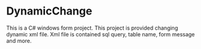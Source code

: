 # DynamicChange
This is a C# windows form project. This project is provided changing dynamic xml file. Xml file is contained sql query, table name, form message and more.
